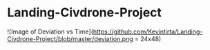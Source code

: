 # Landing-Civdrone-Project

![Image of Deviation vs Time](https://github.com/Kevintirta/Landing-Civdrone-Project/blob/master/deviation.png = 24x48)
